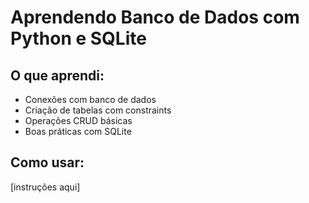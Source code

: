 # Aprendendo Banco de Dados com Python e SQLite

## O que aprendi:
- Conexões com banco de dados
- Criação de tabelas com constraints
- Operações CRUD básicas
- Boas práticas com SQLite

## Como usar:
[instruções aqui]
